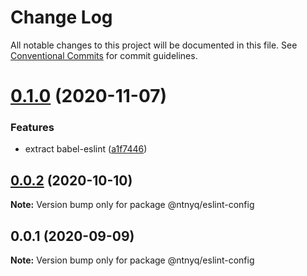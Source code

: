 # Change Log

All notable changes to this project will be documented in this file.
See [Conventional Commits](https://conventionalcommits.org) for commit guidelines.

# [0.1.0](https://github.com/ntnyq/configs/compare/@ntnyq/eslint-config@0.0.2...@ntnyq/eslint-config@0.1.0) (2020-11-07)

### Features

- extract babel-eslint ([a1f7446](https://github.com/ntnyq/configs/commit/a1f744685ff7038a72a94a0efe69b28eb27d0a7e))

## [0.0.2](https://github.com/ntnyq/configs/compare/@ntnyq/eslint-config@0.0.1...@ntnyq/eslint-config@0.0.2) (2020-10-10)

**Note:** Version bump only for package @ntnyq/eslint-config

## 0.0.1 (2020-09-09)

**Note:** Version bump only for package @ntnyq/eslint-config
